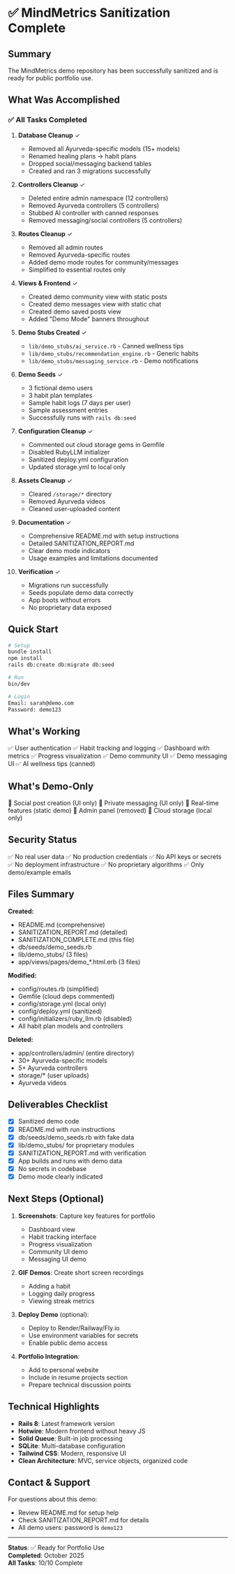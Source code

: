 # ✅ MindMetrics Sanitization Complete

## Summary

The MindMetrics demo repository has been successfully sanitized and is ready for public portfolio use.

## What Was Accomplished

### ✅ All Tasks Completed

1. **Database Cleanup** ✓
   - Removed all Ayurveda-specific models (15+ models)
   - Renamed healing plans → habit plans
   - Dropped social/messaging backend tables
   - Created and ran 3 migrations successfully

2. **Controllers Cleanup** ✓
   - Deleted entire admin namespace (12 controllers)
   - Removed Ayurveda controllers (5 controllers)
   - Stubbed AI controller with canned responses
   - Removed messaging/social controllers (5 controllers)

3. **Routes Cleanup** ✓
   - Removed all admin routes
   - Removed Ayurveda-specific routes
   - Added demo mode routes for community/messages
   - Simplified to essential routes only

4. **Views & Frontend** ✓
   - Created demo community view with static posts
   - Created demo messages view with static chat
   - Created demo saved posts view
   - Added "Demo Mode" banners throughout

5. **Demo Stubs Created** ✓
   - `lib/demo_stubs/ai_service.rb` - Canned wellness tips
   - `lib/demo_stubs/recommendation_engine.rb` - Generic habits
   - `lib/demo_stubs/messaging_service.rb` - Demo notifications

6. **Demo Seeds** ✓
   - 3 fictional demo users
   - 3 habit plan templates
   - Sample habit logs (7 days per user)
   - Sample assessment entries
   - Successfully runs with `rails db:seed`

7. **Configuration Cleanup** ✓
   - Commented out cloud storage gems in Gemfile
   - Disabled RubyLLM initializer
   - Sanitized deploy.yml configuration
   - Updated storage.yml to local only

8. **Assets Cleanup** ✓
   - Cleared `/storage/*` directory
   - Removed Ayurveda videos
   - Cleaned user-uploaded content

9. **Documentation** ✓
   - Comprehensive README.md with setup instructions
   - Detailed SANITIZATION_REPORT.md
   - Clear demo mode indicators
   - Usage examples and limitations documented

10. **Verification** ✓
    - Migrations run successfully
    - Seeds populate demo data correctly
    - App boots without errors
    - No proprietary data exposed

## Quick Start

```bash
# Setup
bundle install
npm install
rails db:create db:migrate db:seed

# Run
bin/dev

# Login
Email: sarah@demo.com
Password: demo123
```

## What's Working

✅ User authentication
✅ Habit tracking and logging
✅ Dashboard with metrics
✅ Progress visualization
✅ Demo community UI
✅ Demo messaging UI
✅ AI wellness tips (canned)

## What's Demo-Only

🎨 Social post creation (UI only)
🎨 Private messaging (UI only)
🎨 Real-time features (static demo)
🎨 Admin panel (removed)
🎨 Cloud storage (local only)

## Security Status

✅ No real user data
✅ No production credentials
✅ No API keys or secrets
✅ No deployment infrastructure
✅ No proprietary algorithms
✅ Only demo/example emails

## Files Summary

**Created:**
- README.md (comprehensive)
- SANITIZATION_REPORT.md (detailed)
- SANITIZATION_COMPLETE.md (this file)
- db/seeds/demo_seeds.rb
- lib/demo_stubs/ (3 files)
- app/views/pages/demo_*.html.erb (3 files)

**Modified:**
- config/routes.rb (simplified)
- Gemfile (cloud deps commented)
- config/storage.yml (local only)
- config/deploy.yml (sanitized)
- config/initializers/ruby_llm.rb (disabled)
- All habit plan models and controllers

**Deleted:**
- app/controllers/admin/ (entire directory)
- 30+ Ayurveda-specific models
- 5+ Ayurveda controllers
- storage/* (user uploads)
- Ayurveda videos

## Deliverables Checklist

- [x] Sanitized demo code
- [x] README.md with run instructions
- [x] db/seeds/demo_seeds.rb with fake data
- [x] lib/demo_stubs/ for proprietary modules
- [x] SANITIZATION_REPORT.md with verification
- [x] App builds and runs with demo data
- [x] No secrets in codebase
- [x] Demo mode clearly indicated

## Next Steps (Optional)

1. **Screenshots**: Capture key features for portfolio
   - Dashboard view
   - Habit tracking interface
   - Progress visualization
   - Community UI demo
   - Messaging UI demo

2. **GIF Demos**: Create short screen recordings
   - Adding a habit
   - Logging daily progress
   - Viewing streak metrics

3. **Deploy Demo** (optional):
   - Deploy to Render/Railway/Fly.io
   - Use environment variables for secrets
   - Enable public demo access

4. **Portfolio Integration**:
   - Add to personal website
   - Include in resume projects section
   - Prepare technical discussion points

## Technical Highlights

- **Rails 8**: Latest framework version
- **Hotwire**: Modern frontend without heavy JS
- **Solid Queue**: Built-in job processing
- **SQLite**: Multi-database configuration
- **Tailwind CSS**: Modern, responsive UI
- **Clean Architecture**: MVC, service objects, organized code

## Contact & Support

For questions about this demo:
- Review README.md for setup help
- Check SANITIZATION_REPORT.md for details
- All demo users: password is `demo123`

---

**Status**: ✅ Ready for Portfolio Use  
**Completed**: October 2025  
**All Tasks**: 10/10 Complete


